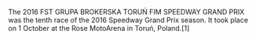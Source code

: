 The 2016 FST GRUPA BROKERSKA TORUŃ FIM SPEEDWAY GRAND PRIX was the tenth race of the 2016 Speedway Grand Prix season. It took place on 1 October at the Rose MotoArena in Toruń, Poland.[1]
